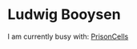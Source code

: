 
<h1>Ludwig Booysen</h1>

<p>I am currently busy with: <a href="https://github.com/LudwigBooysen/PrisonCells" target="blank">PrisonCells</a></p>
